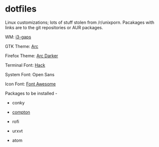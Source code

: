 # dotfiles
Linux customizations; lots of stuff stolen from /r/unixporn. Pacakages with links are to the git repositories or AUR packages.

WM: [i3-gaps](https://aur.archlinux.org/i3-gaps-git.git)

GTK Theme: [Arc](https://github.com/horst3180/Arc-theme.git)

Firefox Theme: [Arc Darker](https://addons.mozilla.org/En-us/firefox/addon/arc-darker-theme/)

Terminal Font: [Hack](https://aur.archlinux.org/otf-hack.git)

System Font: Open Sans

Icon Font: [Font Awesome](https://aur.archlinux.org/ttf-font-awesome.git)

Packages to be installed -

* conky

* [compton](https://aur.archlinux.org/compton.git)

* rofi

* urxvt

* atom
